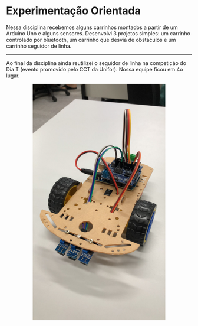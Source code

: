 <h1>Experimentação Orientada</h1>

<p>Nessa disciplina recebemos alguns carrinhos montados a partir de um Arduino Uno e alguns sensores. Desenvolvi 3 projetos simples: um carrinho controlado por bluetooth, um carrinho que desvia de obstáculos e um carrinho seguidor de linha.</p>

<hr>

<p>Ao final da disciplina ainda reutilizei o seguidor de linha na competição do Dia T (evento promovido pelo CCT da Unifor). Nossa equipe ficou em 4o lugar.</p>

<p align="center">
    <img src="seguidor_de_linha.JPEG" alt="registro do carrinho seguidor de linha" width="360">
</p>
